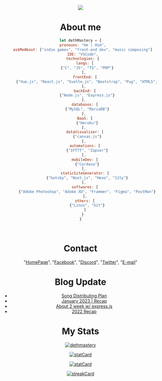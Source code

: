 <center>
<a href="https://twitter.com/georgekdeterk" target="_blank">
  <img src="http://readme.katsuragi.cyou/api/canvas/?gh=dethMastery&id=25049577&tw=georgekdeterk&name=Suphakit&lName=P.&subText=A+music+composer+with+some+of+web+dev+skill&bYear=2002&ageLeft=just+a&ageRight=y/o+programmer+who+love+to+coding+and+composing&fc1=48847A&fc2=313E51&bg=2E3541&fg=f5f5f5&">
</a>
<br/>

# About me

```js
let dethMastery = {
  pronouns: "He | Him",
  askMeAbout: ["indie games", "front-end dev", "music composing"]
  IDE: "VSCode",
  technologies: {
    langs: [
      {"C", "JS", "TS", "PHP"}
    ], 
    frontEnd: [
      {"Vue.js", "React.js", "Svelte.js", "Bootstrap", "Pug", "HTML5", "CSS3", "Stylus"}
    ], 
    backEnd: [
      {"Node.js", "Express.js"}
    ], 
    databases: [
      {"MySQL", "MariaDB"}
    ], 
    BaaS: [
      {"Heroku"}
    ], 
    dataVisualiser: [
      {"canvas.js"}
    ], 
    automations: [
      {"IFTTT", "Zapier"}
    ], 
    mobileDev: [
      {"Cordava"}
    ], 
    staticSiteGenerator: [
      {"Gatsby", "Nuxt.js", "Hexo", "11ty"}
    ], 
    softwares: [
      {"Adobe Photoshop", "Adobe XD", "Frammer", "Figma", "PostMan"}
    ],
    others: [
      {"Linux", "Git"}
    ]
  }
}
```

<br />

# Contact

"[HomePage](https://suphakit.net/)", "[Facebook](https://fb.com/detzz.in.th)", "[Discord](https://did.000198.xyz/@298415109359796234)", "[Twitter](https://twitter.com/georgekdeterk)", "[E-mail](mailto:me@suphakit.net)"

# Blog Update
<!-- BLOG-POST-LIST:START -->
- [Song Distributing Plan](https://blog.suphakit.net/posts/9999999999999/)
- [January 2023 | Recap](https://blog.suphakit.net/posts/1675655511935/)
- [About 2 week w/ express.js](https://blog.suphakit.net/posts/1674075066412/)
- [2022 Recap](https://blog.suphakit.net/posts/1672728780522/)
<!-- BLOG-POST-LIST:END -->
  
# My Stats

  <p align="center">
  <a href="https://github.com/ryo-ma/github-profile-trophy"><img src="https://github-profile-trophy.vercel.app/?username=dethMastery&theme=onedark&title=MultiLanguage,Stars,Commit,Followers,Issues,Repositories" alt="dethmastery" align="center" /></a>
</p>
<p style="width: 100%; background-color: #2E3541;">
  <p align="center">
  <a href="https://stat-card.000198.xyz"><img src="https://stat-card.000198.xyz/api?username=dethMastery&count_private=true&show_icons=true&theme=nord&hide_border=true" alt="statCard" /></a>
</p>
  <p align="center">
  <a href="https://stat-card.000198.xyz"><img src="https://stat-card.000198.xyz/api/top-langs/?username=dethMastery&layout=compact&theme=nord&hide_border=true" alt="statCard" /></a>
</p>
  <p align="center">
  <a href="https://git.io/streak-stats"><img src="https://streak-stats.demolab.com?user=dethMastery&theme=nord&hide_border=true&border_radius=10" alt="streakCard" /></a>
</p>
</p>
 

<br />

<!-- Unused Component but used for Call! -->
<p align="center">
  <img src="https://komarev.com/ghpvc/?username=dethMastery&label=Profile%20views&color=0e75b6&style=for-the-badge" style="display: none; opacity:0;"></img>
  
</p>
</center>

